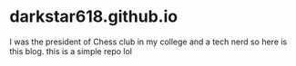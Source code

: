 # darkstar618.github.io
I was the president of Chess club in my college and a tech nerd so here is this blog. 
this is a simple repo lol
